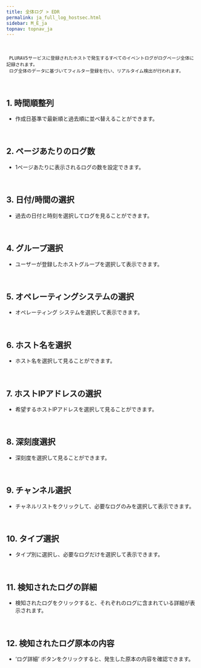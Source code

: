 ```yaml
---
title: 全体ログ > EDR
permalink: ja_full_log_hostsec.html
sidebar: M_E_ja
topnav: topnav_ja
---
```



<br />

     PLURAV5サービスに登録されたホストで発生するすべてのイベントログがログページ全体に記録されます。
     ログ全体のデータに基づいてフィルター登録を行い、リアルタイム検出が行われます。

<br />

## 1. 時間順整列
- 作成日基準で最新順と過去順に並べ替えることができます。

 <!-- [![image](/docs/images\Manual\edr\fulllog\001.png)](/docs/images\Manual\edr\fulllog\001.png){: target="_blank"} -->

<br />

## 2. ページあたりのログ数
- 1ページあたりに表示されるログの数を設定できます。

<!-- [![image](/docs/images\Manual\edr\fulllog\002.png)](/docs/images\Manual\edr\fulllog\002.png){: target="_blank"} -->

<br />

## 3. 日付/時間の選択
- 過去の日付と時刻を選択してログを見ることができます。

<!-- [![image](/docs/images\Manual\edr\fulllog\003.png)](/docs/images\Manual\edr\fulllog\003.png){: target="_blank"}  -->

<br />

## 4. グループ選択
- ユーザーが登録したホストグループを選択して表示できます。

<!-- [![image](/docs/images\Manual\edr\fulllog\004.png)](/docs/images\Manual\edr\fulllog\004.png){: target="_blank"} -->

<br />

## 5. オペレーティングシステムの選択
- オペレーティング システムを選択して表示できます。

<!-- [![image](/docs/images\Manual\edr\fulllog\005.png)](/docs/images\Manual\edr\fulllog\005.png){: target="_blank"} -->

<br />

## 6. ホスト名を選択
- ホスト名を選択して見ることができます。

<!-- [![image](/docs/images\Manual\edr\fulllog\006.png)](/docs/images\Manual\edr\fulllog\006.png){: target="_blank"} -->

<br />

## 7. ホストIPアドレスの選択
- 希望するホストIPアドレスを選択して見ることができます。

<!-- [![image](/docs/images\Manual\edr\fulllog\007.png)](/docs/images\Manual\edr\fulllog\007.png){: target="_blank"} -->

<br />

## 8. 深刻度選択
- 深刻度を選択して見ることができます。

<!-- [![image](/docs/images\Manual\edr\fulllog\008.png)](/docs/images\Manual\edr\fulllog\008.png){: target="_blank"} -->

<br />

## 9. チャンネル選択
- チャネルリストをクリックして、必要なログのみを選択して表示できます。

<!-- [![image](/docs/images\Manual\edr\fulllog\009.png)](/docs/images\Manual\edr\fulllog\009.png){: target="_blank"} -->

<br />

## 10. タイプ選択
- タイプ別に選択し、必要なログだけを選択して表示できます。

<!-- [![image](/docs/images\Manual\edr\fulllog\010.png)](/docs/images\Manual\edr\fulllog\010.png){: target="_blank"} -->

<br />


## 11. 検知されたログの詳細
- 検知されたログをクリックすると、それぞれのログに含まれている詳細が表示されます。

<!-- [![image](/docs/images\Manual\edr\fulllog\011.png)](/docs/images\Manual\edr\fulllog\011.png){: target="_blank"} -->
 
 <br />
 
## 12. 検知されたログ原本の内容
- ‘ログ詳細’ ボタンをクリックすると、発生した原本の内容を確認できます。

<!-- [![image](/docs/images\Manual\edr\fulllog\012.png)](/docs/images\Manual\edr\fulllog\012.png){: target="_blank"} -->

